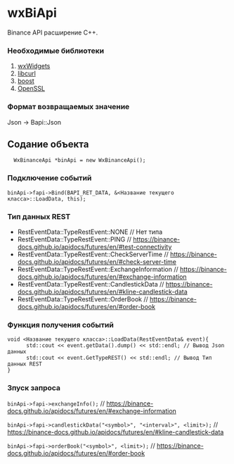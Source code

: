 # wxBiApi

Binance API расширение C++.

### Необходимые библиотеки

1. [wxWidgets](https://www.wxwidgets.org/https:/)
2. [libcurl](https://curl.se/download.htmlhttps:/)
3. [boost](https://www.boost.org/https:/)
4. [OpenSSL](https://www.openssl.org/source/https:/)

### Формат возвращаемых значение

Json -> Bapi::Json

## Содание объекта

```
  WxBinanceApi *binApi = new WxBinanceApi();
```

### Подключение событий

```
binApi->fapi->Bind(BAPI_RET_DATA, &<Название текущего класса>::LoadData, this);
```

### Тип данных REST

* RestEventData::TypeRestEvent::NONE                // Нет типа
* RestEventData::TypeRestEvent::PING                // https://binance-docs.github.io/apidocs/futures/en/#test-connectivity
* RestEventData::TypeRestEvent::CheckServerTime     // https://binance-docs.github.io/apidocs/futures/en/#check-server-time
* RestEventData::TypeRestEvent::ExchangeInformation // https://binance-docs.github.io/apidocs/futures/en/#exchange-information
* RestEventData::TypeRestEvent::CandlestickData     // https://binance-docs.github.io/apidocs/futures/en/#kline-candlestick-data
* RestEventData::TypeRestEvent::OrderBook           // https://binance-docs.github.io/apidocs/futures/en/#order-book

### Функция получения событий

```
void <Название текущего класса>::LoadData(RestEventData& event){
      std::cout << event.getData().dump() << std::endl; // Вывод Json данных
      std::cout << event.GetTypeREST() << std::endl; // Вывод Тип данных REST
}
```

### Зпуск запроса

`binApi->fapi->exchangeInfo();` // https://binance-docs.github.io/apidocs/futures/en/#exchange-information

`binApi->fapi->candlestickData("<symbol>", "<interval>", <limit>);` // https://binance-docs.github.io/apidocs/futures/en/#kline-candlestick-data

`binApi->fapi->orderBook("<symbol>", <limit>);` // https://binance-docs.github.io/apidocs/futures/en/#order-book
